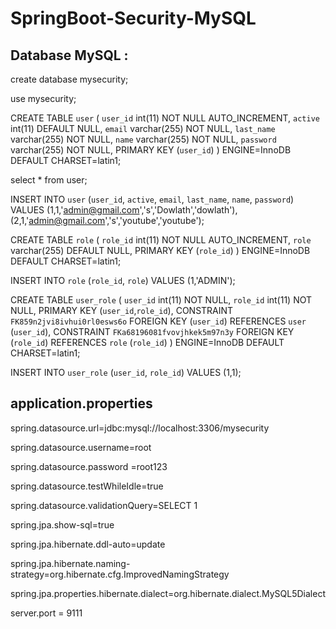 # SpringBoot-Security-MySQL

## Database MySQL :

create database mysecurity;

use mysecurity;

CREATE TABLE `user` (
  `user_id` int(11) NOT NULL AUTO_INCREMENT,
  `active` int(11) DEFAULT NULL,
  `email` varchar(255) NOT NULL,
  `last_name` varchar(255) NOT NULL,
  `name` varchar(255) NOT NULL,
  `password` varchar(255) NOT NULL,
  PRIMARY KEY (`user_id`)
) ENGINE=InnoDB DEFAULT CHARSET=latin1;

select * from user;

INSERT INTO `user` (`user_id`, `active`, `email`, `last_name`, `name`, `password`)
VALUES	(1,1,'admin@gmail.com','s','Dowlath','dowlath'), (2,1,'admin@gmail.com','s','youtube','youtube');
    
CREATE TABLE `role` (
  `role_id` int(11) NOT NULL AUTO_INCREMENT,
  `role` varchar(255) DEFAULT NULL,
  PRIMARY KEY (`role_id`)
) ENGINE=InnoDB DEFAULT CHARSET=latin1;

INSERT INTO `role` (`role_id`, `role`)
VALUES (1,'ADMIN');
    
CREATE TABLE `user_role` (
  `user_id` int(11) NOT NULL,
  `role_id` int(11) NOT NULL,
  PRIMARY KEY (`user_id`,`role_id`),
  CONSTRAINT `FK859n2jvi8ivhui0rl0esws6o` FOREIGN KEY (`user_id`) REFERENCES `user` (`user_id`),
  CONSTRAINT `FKa68196081fvovjhkek5m97n3y` FOREIGN KEY (`role_id`) REFERENCES `role` (`role_id`)
) ENGINE=InnoDB DEFAULT CHARSET=latin1;

INSERT INTO `user_role` (`user_id`, `role_id`)
VALUES (1,1);
  
## application.properties 

spring.datasource.url=jdbc:mysql://localhost:3306/mysecurity

spring.datasource.username=root

spring.datasource.password =root123

spring.datasource.testWhileIdle=true

spring.datasource.validationQuery=SELECT 1

spring.jpa.show-sql=true

spring.jpa.hibernate.ddl-auto=update

spring.jpa.hibernate.naming-strategy=org.hibernate.cfg.ImprovedNamingStrategy

spring.jpa.properties.hibernate.dialect=org.hibernate.dialect.MySQL5Dialect

server.port = 9111
